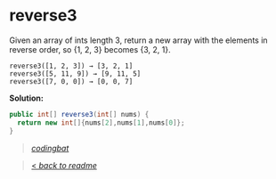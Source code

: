 # reverse3

Given an array of ints length 3, return a new array with the elements in reverse order, so {1, 2, 3} becomes {3, 2, 1}.

```
reverse3([1, 2, 3]) → [3, 2, 1]
reverse3([5, 11, 9]) → [9, 11, 5]
reverse3([7, 0, 0]) → [0, 0, 7]
```

**Solution:**

```java
public int[] reverse3(int[] nums) {
  return new int[]{nums[2],nums[1],nums[0]};
}
```

> _[codingbat](http://codingbat.com/prob/p112409)_

> [< _back to readme_](FINDREPLACEREADME)